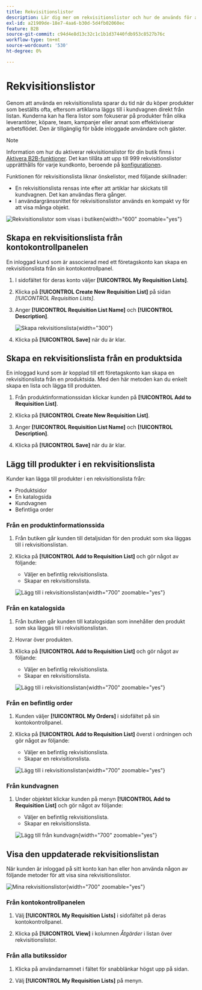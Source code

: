 ```yaml
---
title: Rekvisitionslistor
description: Lär dig mer om rekvisitionslistor och hur de används för att enkelt lägga till produkter som beställts ofta i kundvagnen.
exl-id: a21909de-18e7-4aa6-b30d-5d4fb02060ec
feature: B2B
source-git-commit: c94d4e8d13c32c1c1b1d37440fdb953c8527b76c
workflow-type: tm+mt
source-wordcount: '530'
ht-degree: 0%

---
```


# Rekvisitionslistor

Genom att använda en rekvisitionslista sparar du tid när du köper produkter som beställts ofta, eftersom artiklarna läggs till i kundvagnen direkt från listan. Kunderna kan ha flera listor som fokuserar på produkter från olika leverantörer, köpare, team, kampanjer eller annat som effektiviserar arbetsflödet. Den är tillgänglig för både inloggade användare och gäster.

>[!NOTE]
>
>Information om hur du aktiverar rekvisitionslistor för din butik finns i [Aktivera B2B-funktioner](enable-basic-features.md). Det kan tillåta att upp till 999 rekvisitionslistor upprätthålls för varje kundkonto, beroende på [konfigurationen](configure-requisition-lists.md).

Funktionen för rekvisitionslista liknar önskelistor, med följande skillnader:

- En rekvisitionslista rensas inte efter att artiklar har skickats till kundvagnen. Det kan användas flera gånger.
- I användargränssnittet för rekvisitionslistor används en kompakt vy för att visa många objekt.

![Rekvisitionslistor som visas i butiken](./assets/account-dashboard-my-requisition-lists.png){width="600" zoomable="yes"}

## Skapa en rekvisitionslista från kontokontrollpanelen

En inloggad kund som är associerad med ett företagskonto kan skapa en rekvisitionslista från sin kontokontrollpanel.

1. I sidofältet för deras konto väljer **[!UICONTROL My Requisition Lists]**.

1. Klicka på **[!UICONTROL Create New Requisition List]** på sidan _[!UICONTROL Requisition Lists]_.

1. Anger **[!UICONTROL Requisition List Name]** och **[!UICONTROL Description]**.

   ![Skapa rekvisitionslista](./assets/requisition-list-create.png){width="300"}

1. Klicka på **[!UICONTROL Save]** när du är klar.

## Skapa en rekvisitionslista från en produktsida

En inloggad kund som är kopplad till ett företagskonto kan skapa en rekvisitionslista från en produktsida. Med den här metoden kan du enkelt skapa en lista och lägga till produkten.

1. Från produktinformationssidan klickar kunden på **[!UICONTROL Add to Requisition List]**.

1. Klicka på **[!UICONTROL Create New Requisition List]**.

1. Anger **[!UICONTROL Requisition List Name]** och **[!UICONTROL Description]**.

1. Klicka på **[!UICONTROL Save]** när du är klar.

## Lägg till produkter i en rekvisitionslista

Kunder kan lägga till produkter i en rekvisitionslista från:

- Produktsidor
- En katalogsida
- Kundvagnen
- Befintliga order

### Från en produktinformationssida

1. Från butiken går kunden till detaljsidan för den produkt som ska läggas till i rekvisitionslistan.

1. Klicka på **[!UICONTROL Add to Requisition List]** och gör något av följande:

   - Väljer en befintlig rekvisitionslista.
   - Skapar en rekvisitionslista.

   ![Lägg till i rekvisitionslistan](./assets/requisition-list-product-detail.png){width="700" zoomable="yes"}

### Från en katalogsida

1. Från butiken går kunden till katalogsidan som innehåller den produkt som ska läggas till i rekvisitionslistan.

1. Hovrar över produkten.

1. Klicka på **[!UICONTROL Add to Requisition List]** och gör något av följande:

   - Väljer en befintlig rekvisitionslista.
   - Skapar en rekvisitionslista.

   ![Lägg till i rekvisitionslistan](./assets/requisition-list-add-product.png){width="700" zoomable="yes"}

### Från en befintlig order

1. Kunden väljer **[!UICONTROL My Orders]** i sidofältet på sin kontokontrollpanel.

1. Klicka på **[!UICONTROL Add to Requisition List]** överst i ordningen och gör något av följande:

   - Väljer en befintlig rekvisitionslista.
   - Skapar en rekvisitionslista.

   ![Lägg till i rekvisitionslistan](./assets/requisition-list-add-from-order.png){width="700" zoomable="yes"}

### Från kundvagnen

1. Under objektet klickar kunden på menyn **[!UICONTROL Add to Requisition List]** och gör något av följande:

   - Väljer en befintlig rekvisitionslista.
   - Skapar en rekvisitionslista.

   ![Lägg till från kundvagn](./assets/requisition-list-add-from-cart.png){width="700" zoomable="yes"}

## Visa den uppdaterade rekvisitionslistan

När kunden är inloggad på sitt konto kan han eller hon använda någon av följande metoder för att visa sina rekvisitionslistor.

![Mina rekvisitionslistor](./assets/requisition-lists-menu-select-storefront.png){width="700" zoomable="yes"}

### Från kontokontrollpanelen

1. Välj **[!UICONTROL My Requisition Lists]** i sidofältet på deras kontokontrollpanel.

1. Klicka på **[!UICONTROL View]** i kolumnen _Åtgärder_ i listan över rekvisitionslistor.

### Från alla butikssidor

1. Klicka på användarnamnet i fältet för snabblänkar högst upp på sidan.

1. Välj **[!UICONTROL My Requisition Lists]** på menyn.

